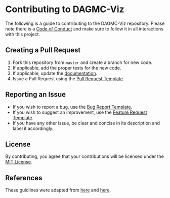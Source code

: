 Contributing to DAGMC-Viz
=========================
The following is a guide to contributing to the DAGMC-Viz repository. Please note there is a [Code of Conduct](https://github.com/svalinn/DAGMC-viz/blob/master/CODE_OF_CONDUCT.md) and make sure to follow it in all interactions with this project.

Creating a Pull Request
-----------------------
1. Fork this repository from `master` and create a branch for new code.
2. If applicable, add the proper tests for the new code.
3. If applicable, update the [documentation](https://github.com/svalinn/DAGMC-viz/blob/master/README.md).
4. Issue a Pull Request using the [Pull Request Template](https://github.com/svalinn/DAGMC-viz/blob/master/PULL_REQUEST_TEMPLATE.md).

Reporting an Issue
------------------
* If you wish to report a bug, use the [Bug Report Template](https://github.com/svalinn/DAGMC-viz/blob/master/.github/ISSUE_TEMPLATE/bug-report.md).
* If you wish to suggest an improvement, use the [Feature Request Template](https://github.com/svalinn/DAGMC-viz/blob/master/.github/ISSUE_TEMPLATE/feature-request.md).
* If you have any other issue, be clear and concise in its description and label it accordingly.

License
-------
By contributing, you agree that your contributions will be licensed under the [MIT License](https://github.com/svalinn/DAGMC-viz/blob/master/LICENSE.md).

References
----------
These guidlines were adapted from [here](https://gist.github.com/briandk/3d2e8b3ec8daf5a27a62) and [here](https://github.com/drush-ops/drush/blob/master/CONTRIBUTING.md).
